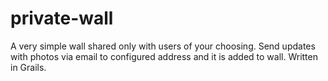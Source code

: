 private-wall
============

A very simple wall shared only with users of your choosing.  Send updates with photos via email to configured address and it is added to wall.  Written in Grails.
